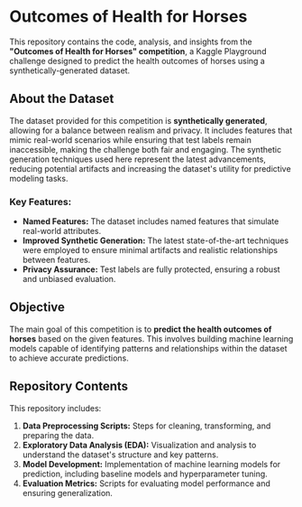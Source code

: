 
# Outcomes of Health for Horses

This repository contains the code, analysis, and insights from the **"Outcomes of Health for Horses" competition**, a Kaggle Playground challenge designed to predict the health outcomes of horses using a synthetically-generated dataset.

## About the Dataset

The dataset provided for this competition is **synthetically generated**, allowing for a balance between realism and privacy. It includes features that mimic real-world scenarios while ensuring that test labels remain inaccessible, making the challenge both fair and engaging. The synthetic generation techniques used here represent the latest advancements, reducing potential artifacts and increasing the dataset's utility for predictive modeling tasks.

### Key Features:
- **Named Features:** The dataset includes named features that simulate real-world attributes.
- **Improved Synthetic Generation:** The latest state-of-the-art techniques were employed to ensure minimal artifacts and realistic relationships between features.
- **Privacy Assurance:** Test labels are fully protected, ensuring a robust and unbiased evaluation.

## Objective

The main goal of this competition is to **predict the health outcomes of horses** based on the given features. This involves building machine learning models capable of identifying patterns and relationships within the dataset to achieve accurate predictions.

## Repository Contents

This repository includes:
1. **Data Preprocessing Scripts:** Steps for cleaning, transforming, and preparing the data.
2. **Exploratory Data Analysis (EDA):** Visualization and analysis to understand the dataset's structure and key patterns.
3. **Model Development:** Implementation of machine learning models for prediction, including baseline models and hyperparameter tuning.
4. **Evaluation Metrics:** Scripts for evaluating model performance and ensuring generalization.

